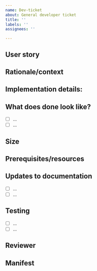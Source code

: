 ```yaml
---
name: Dev-ticket
about: General developer ticket
title: ''
labels: ''
assignees: ''

---
```


## User story
<!--- Describe the user persona this issue affects and how they benefit from the proposed changes -->

## Rationale/context
<!--- Explain any relevant background and describe why the proposed changes are needed -->

## Implementation details:
<!--- what specific steps will be taken to address the aims of the ticket? -->

## What does done look like?
<!--- list the specific tasks that need to be completed in order to achieve the aims of this ticket. Please use checkboxes! -->
- [ ] ...
- [ ] ...

## Size
<!--- how long will this take (t-shirt sizing XS, S, M, L, XL) -->

## Prerequisites/resources
<!--- does anything else need to happen to enable this work to be completed? -->

## Updates to documentation
<!--- enumerate specific changes required to the documentation, formatted as checkboxes with associated urls -->
- [ ] ...
- [ ] ...

## Testing
<!--- what tests are required for the changes to get merged? Please use checkboxes!-->
- [ ] ...
- [ ] ...

## Reviewer
<!--- assign a reviewer who can make this ticket READY -->

## Manifest
<!--- Only for issues relating to features/plugins -->
<!--- provide a draft manifest that should run when this task is completed -->


<!--- ADDITIONAL-->
<!--- is the ticket assigned to someone? -->
<!--- please label appropriately, including one label from each of the following types: type, size, urgency, status-->
